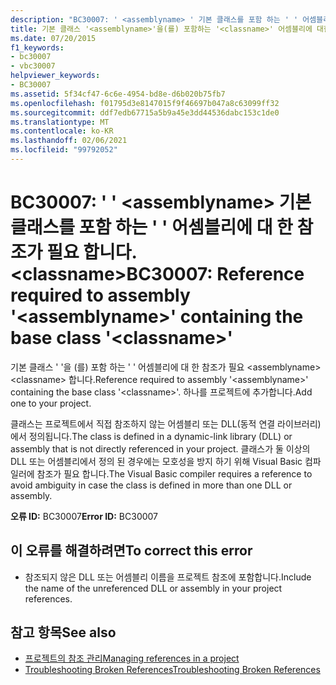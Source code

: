 ```yaml
---
description: "BC30007: ' <assemblyname> ' 기본 클래스를 포함 하는 ' ' 어셈블리에 대 한 참조가 필요 합니다.<classname>"
title: 기본 클래스 '<assemblyname>'을(를) 포함하는 '<classname>' 어셈블리에 대한 참조가 필요합니다.
ms.date: 07/20/2015
f1_keywords:
- bc30007
- vbc30007
helpviewer_keywords:
- BC30007
ms.assetid: 5f34cf47-6c6e-4954-bd8e-d6b020b75fb7
ms.openlocfilehash: f01795d3e8147015f9f46697b047a8c63099ff32
ms.sourcegitcommit: ddf7edb67715a5b9a45e3dd44536dabc153c1de0
ms.translationtype: MT
ms.contentlocale: ko-KR
ms.lasthandoff: 02/06/2021
ms.locfileid: "99792052"
---
```

# <a name="bc30007-reference-required-to-assembly-assemblyname-containing-the-base-class-classname"></a><span data-ttu-id="fa725-103">BC30007: ' ' \<assemblyname> 기본 클래스를 포함 하는 ' ' 어셈블리에 대 한 참조가 필요 합니다. \<classname></span><span class="sxs-lookup"><span data-stu-id="fa725-103">BC30007: Reference required to assembly '\<assemblyname>' containing the base class '\<classname>'</span></span>

<span data-ttu-id="fa725-104">기본 클래스 ' '을 (를) 포함 하는 ' ' 어셈블리에 대 한 참조가 필요 \<assemblyname> \<classname> 합니다.</span><span class="sxs-lookup"><span data-stu-id="fa725-104">Reference required to assembly '\<assemblyname>' containing the base class '\<classname>'.</span></span> <span data-ttu-id="fa725-105">하나를 프로젝트에 추가합니다.</span><span class="sxs-lookup"><span data-stu-id="fa725-105">Add one to your project.</span></span>

 <span data-ttu-id="fa725-106">클래스는 프로젝트에서 직접 참조하지 않는 어셈블리 또는 DLL(동적 연결 라이브러리)에서 정의됩니다.</span><span class="sxs-lookup"><span data-stu-id="fa725-106">The class is defined in a dynamic-link library (DLL) or assembly that is not directly referenced in your project.</span></span> <span data-ttu-id="fa725-107">클래스가 둘 이상의 DLL 또는 어셈블리에서 정의 된 경우에는 모호성을 방지 하기 위해 Visual Basic 컴파일러에 참조가 필요 합니다.</span><span class="sxs-lookup"><span data-stu-id="fa725-107">The Visual Basic compiler requires a reference to avoid ambiguity in case the class is defined in more than one DLL or assembly.</span></span>

 <span data-ttu-id="fa725-108">**오류 ID:** BC30007</span><span class="sxs-lookup"><span data-stu-id="fa725-108">**Error ID:** BC30007</span></span>

## <a name="to-correct-this-error"></a><span data-ttu-id="fa725-109">이 오류를 해결하려면</span><span class="sxs-lookup"><span data-stu-id="fa725-109">To correct this error</span></span>

- <span data-ttu-id="fa725-110">참조되지 않은 DLL 또는 어셈블리 이름을 프로젝트 참조에 포함합니다.</span><span class="sxs-lookup"><span data-stu-id="fa725-110">Include the name of the unreferenced DLL or assembly in your project references.</span></span>

## <a name="see-also"></a><span data-ttu-id="fa725-111">참고 항목</span><span class="sxs-lookup"><span data-stu-id="fa725-111">See also</span></span>

- [<span data-ttu-id="fa725-112">프로젝트의 참조 관리</span><span class="sxs-lookup"><span data-stu-id="fa725-112">Managing references in a project</span></span>](/visualstudio/ide/managing-references-in-a-project)
- [<span data-ttu-id="fa725-113">Troubleshooting Broken References</span><span class="sxs-lookup"><span data-stu-id="fa725-113">Troubleshooting Broken References</span></span>](/visualstudio/ide/troubleshooting-broken-references)
